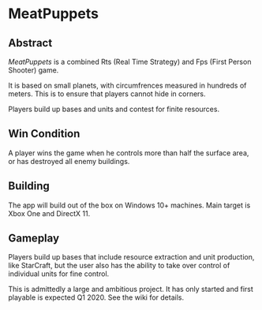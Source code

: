 # MeatPuppets

## Abstract
_MeatPuppets_ is a combined Rts (Real Time Strategy) and Fps (First Person Shooter) game.

It is based on small planets, with circumfrences measured in hundreds of meters. This is to ensure that players cannot hide in corners.

Players build up bases and units and contest for finite resources. 

## Win Condition
A player wins the game when he controls more than half the surface area, or has destroyed all enemy buildings.


## Building
The app will build out of the box on Windows 10+ machines. Main target is Xbox One and DirectX 11.

## Gameplay
Players build up bases that include resource extraction and unit production, like StarCraft, but the user also has the ability to take over control of individual units for fine control.

This is admittedly a large and ambitious project. It has only started and first playable is expected Q1 2020.
See the wiki for details.


